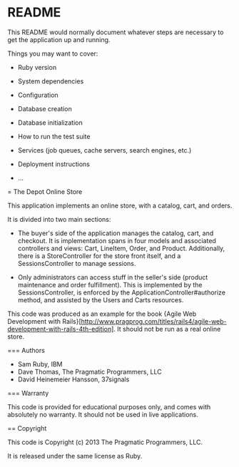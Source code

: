 # README

This README would normally document whatever steps are necessary to get the
application up and running.

Things you may want to cover:

* Ruby version

* System dependencies

* Configuration

* Database creation

* Database initialization

* How to run the test suite

* Services (job queues, cache servers, search engines, etc.)

* Deployment instructions

* ...

= The Depot Online Store
 
This application implements an online store, with a catalog, cart, and orders.
 
It is divided into two main sections:
 
* The buyer's side of the application manages the catalog, cart, 
  and checkout. It is implementation spans in four models and associated
  controllers and views: Cart, LineItem, Order, and Product.  Additionally,
  there is a StoreController for the store front itself, and a
  SessionsController to manage sessions.
 
* Only administrators can access stuff in the seller's side
  (product maintenance and order fulfillment).  This is implemented by the
  SessionsController, is enforced by the ApplicationController#authorize
  method, and assisted by the Users and Carts resources.
 
This code was produced as an example for the book {Agile Web Development with
Rails}[http://www.pragprog.com/titles/rails4/agile-web-development-with-rails-4th-edition]. It should not be 
run as a real online store.
 
=== Authors
 
 * Sam Ruby, IBM
 * Dave Thomas, The Pragmatic Programmers, LLC
 * David Heinemeier Hansson, 37signals
 
=== Warranty
 
This code is provided for educational purposes only, and comes with 
absolutely no warranty. It should not be used in live applications.
 
== Copyright
 
This code is Copyright (c) 2013 The Pragmatic Programmers, LLC.
 
It is released under the same license as Ruby.
